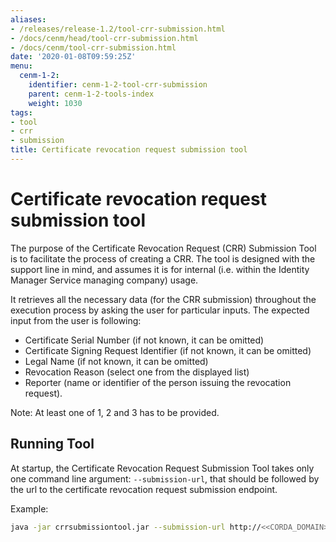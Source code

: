 ```yaml
---
aliases:
- /releases/release-1.2/tool-crr-submission.html
- /docs/cenm/head/tool-crr-submission.html
- /docs/cenm/tool-crr-submission.html
date: '2020-01-08T09:59:25Z'
menu:
  cenm-1-2:
    identifier: cenm-1-2-tool-crr-submission
    parent: cenm-1-2-tools-index
    weight: 1030
tags:
- tool
- crr
- submission
title: Certificate revocation request submission tool
---
```



# Certificate revocation request submission tool

The purpose of the Certificate Revocation Request (CRR) Submission Tool is to facilitate the process of creating a CRR.
The tool is designed with the support line in mind, and assumes it is for internal (i.e. within the Identity Manager Service managing company) usage.

It retrieves all the necessary data (for the CRR submission) throughout the execution process by asking the user for particular inputs.
The expected input from the user is following:


* Certificate Serial Number (if not known, it can be omitted)
* Certificate Signing Request Identifier (if not known, it can be omitted)
* Legal Name (if not known, it can be omitted)
* Revocation Reason (select one from the displayed list)
* Reporter (name or identifier of the person issuing the revocation request).

Note: At least one of 1, 2 and 3 has to be provided.


## Running Tool

At startup, the Certificate Revocation Request Submission Tool takes only one command line argument: `--submission-url`,
that should be followed by the url to the certificate revocation request submission endpoint.

Example:

```bash
java -jar crrsubmissiontool.jar --submission-url http://<<CORDA_DOMAIN>>/certificate-revocation-request
```
